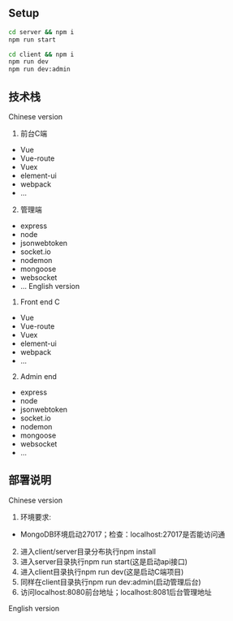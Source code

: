 
## Setup
```bash
cd server && npm i
npm run start

cd client && npm i
npm run dev
npm run dev:admin
```


## 技术栈
Chinese version
1. 前台C端
  - Vue
  - Vue-route
  - Vuex
  - element-ui
  - webpack
  - ...
2. 管理端
  - express
  - node
  - jsonwebtoken
  - socket.io
  - nodemon
  - mongoose
  - websocket
  - ...
English version
1. Front end C
  - Vue
  - Vue-route
  - Vuex
  - element-ui
  - webpack
  - ...

  2. Admin end
  - express
  - node
  - jsonwebtoken
  - socket.io
  - nodemon
  - mongoose
  - websocket
  - ...
## 部署说明
Chinese version
1. 环境要求: 
  - MongoDB环境启动27017；检查：localhost:27017是否能访问通
2. 进入client/server目录分布执行npm install
3. 进入server目录执行npm run start(这是启动api接口)
4. 进入client目录执行npm run dev(这是启动C端项目)
5. 同样在client目录执行npm run dev:admin(启动管理后台)
6. 访问localhost:8080前台地址；localhost:8081后台管理地址

English version